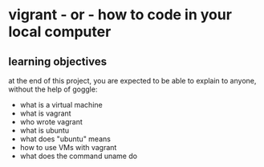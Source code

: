 # vigrant - or - how to code in your local computer

## learning objectives 

at the end of this project, you are expected to be able to explain to anyone, without the help of goggle:

* what is a virtual machine
* what is vagrant
* who wrote vagrant
* what is ubuntu 
* what does "ubuntu" means
* how to use VMs with vagrant
* what does the command uname do
